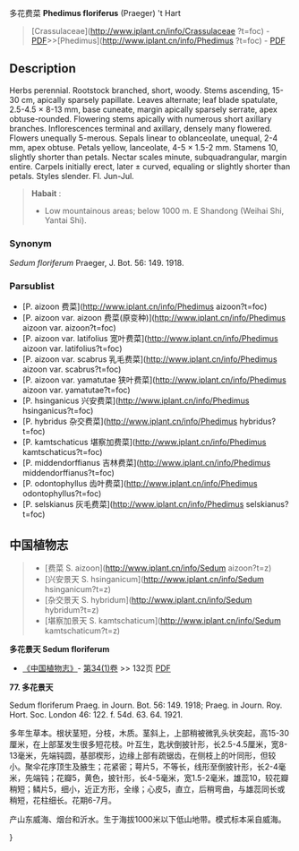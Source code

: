 多花费菜 **Phedimus floriferus** (Praeger) 't Hart

> [Crassulaceae](http://www.iplant.cn/info/Crassulaceae ?t=foc) - [PDF](http://iplant.cn/foc/pdf/Crassulaceae.pdf)>>[Phedimus](http://www.iplant.cn/info/Phedimus ?t=foc) - [PDF](http://www.iplant.cn/foc/pdf/Phedimus.pdf)

## Description

Herbs perennial. Rootstock branched, short, woody. Stems ascending, 15-30 cm, apically sparsely papillate. Leaves alternate; leaf blade spatulate, 2.5-4.5 × 8-13 mm, base cuneate, margin apically sparsely serrate, apex obtuse-rounded. Flowering stems apically with numerous short axillary branches. Inflorescences terminal and axillary, densely many flowered. Flowers unequally 5-merous. Sepals linear to oblanceolate, unequal, 2-4 mm, apex obtuse. Petals yellow, lanceolate, 4-5 × 1.5-2 mm. Stamens 10, slightly shorter than petals. Nectar scales minute, subquadrangular, margin entire. Carpels initially erect, later ± curved, equaling or slightly shorter than petals. Styles slender. Fl. Jun-Jul.

> **Habait** : 
>* Low mountainous areas; below 1000 m. E Shandong (Weihai Shi, Yantai Shi).

### Synonym
*Sedum floriferum* Praeger, J. Bot. 56: 149. 1918.

### Parsublist

* [P.  aizoon  费菜](http://www.iplant.cn/info/Phedimus aizoon?t=foc)
* [P.  aizoon var. aizoon  费菜(原变种)](http://www.iplant.cn/info/Phedimus aizoon var. aizoon?t=foc)
* [P.  aizoon var. latifolius  宽叶费菜](http://www.iplant.cn/info/Phedimus aizoon var. latifolius?t=foc)
* [P.  aizoon var. scabrus  乳毛费菜](http://www.iplant.cn/info/Phedimus aizoon var. scabrus?t=foc)
* [P.  aizoon var. yamatutae  狭叶费菜](http://www.iplant.cn/info/Phedimus aizoon var. yamatutae?t=foc)
* [P.  hsinganicus  兴安费菜](http://www.iplant.cn/info/Phedimus hsinganicus?t=foc)
* [P.  hybridus  杂交费菜](http://www.iplant.cn/info/Phedimus hybridus?t=foc)
* [P.  kamtschaticus  堪察加费菜](http://www.iplant.cn/info/Phedimus kamtschaticus?t=foc)
* [P.  middendorffianus  吉林费菜](http://www.iplant.cn/info/Phedimus middendorffianus?t=foc)
* [P.  odontophyllus  齿叶费菜](http://www.iplant.cn/info/Phedimus odontophyllus?t=foc)
* [P.  selskianus  灰毛费菜](http://www.iplant.cn/info/Phedimus selskianus?t=foc)

## 中国植物志

> * [费菜  S.  aizoon](http://www.iplant.cn/info/Sedum aizoon?t=z)
> * [兴安景天  S.  hsinganicum](http://www.iplant.cn/info/Sedum hsinganicum?t=z)
> * [杂交景天  S.  hybridum](http://www.iplant.cn/info/Sedum hybridum?t=z)
> * [堪察加景天  S.  kamtschaticum](http://www.iplant.cn/info/Sedum kamtschaticum?t=z)

**多花景天 Sedum floriferum**

* [《中国植物志》](http://www.iplant.cn/frps)- [第34(1)卷](http://www.iplant.cn/frps/vol/34(1)) >> 132页 [PDF](http://www.iplant.cn/frps/pdf/34(1)/132.PDF)

**77. 多花景天**

Sedum floriferum Praeg. in Journ. Bot. 56: 149. 1918; Praeg. in Journ. Roy. Hort. Soc. London 46: 122. f. 54d. 63. 64. 1921.

多年生草本。根状茎短，分枝，木质。茎斜上，上部稍被微乳头状突起，高15-30厘米，在上部茎发生很多短花枝。叶互生，匙状倒披针形，长2.5-4.5厘米，宽8-13毫米，先端钝圆，基部楔形，边缘上部有疏锯齿，在侧枝上的叶同形，但较小。聚伞花序顶生及腋生；花紧密；萼片5，不等长，线形至倒披针形，长2-4毫米，先端钝；花瓣5，黄色，披针形，长4-5毫米，宽1.5-2毫米，雄蕊10，较花瓣稍短；鳞片5，细小，近正方形，全缘；心皮5，直立，后稍弯曲，与雄蕊同长或稍短，花柱细长。花期6-7月。

产山东威海、烟台和沂水。生于海拔1000米以下低山地带。模式标本采自威海。

}